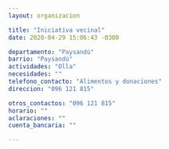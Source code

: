 ```yaml
---
layout: organizacion

title: "Iniciativa vecinal"
date: 2020-04-29 15:06:43 -0300

departamento: "Paysandú"
barrio: "Paysandú"
actividades: "Olla"
necesidades: ""
telefono_contacto: "Alimentos y donaciones"
direccion: "096 121 815"

otros_contactos: "096 121 815"
horario: ""
aclaraciones: ""
cuenta_bancaria: ""

---
```

